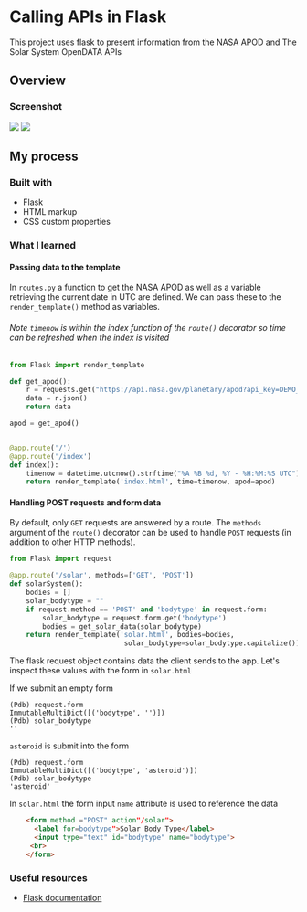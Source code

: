 # Calling APIs in Flask

This project uses flask to present information from the NASA APOD and The Solar System OpenDATA APIs
## Overview

### Screenshot

![](https://github.com/VadidEisrra/100daysofWeb/blob/main/images/6-flask-apis-1.png)
![](https://github.com/VadidEisrra/100daysofWeb/blob/main/images/6-flask-apis-2.png)

## My process

### Built with

- Flask
- HTML markup
- CSS custom properties

### What I learned

#### Passing data to the template

In `routes.py` a function to get the NASA APOD as well as a variable retrieving the current date in UTC are defined. We can pass these to the `render_template()` method as variables. 

###### Note `timenow` is *within* the index function of the `route()` decorator so time can be refreshed when the index is visited

```python
from Flask import render_template

def get_apod():
    r = requests.get("https://api.nasa.gov/planetary/apod?api_key=DEMO_KEY")
    data = r.json()
    return data

apod = get_apod()


@app.route('/')
@app.route('/index')
def index():
    timenow = datetime.utcnow().strftime("%A %B %d, %Y - %H:%M:%S UTC")
    return render_template('index.html', time=timenow, apod=apod)
```

#### Handling POST requests and form data

By default, only `GET` requests are answered by a route. The `methods` argument of the `route()` decorator can be used to handle `POST` requests (in addition to other HTTP methods).

```python
from Flask import request

@app.route('/solar', methods=['GET', 'POST'])
def solarSystem():
    bodies = []
    solar_bodytype = ""
    if request.method == 'POST' and 'bodytype' in request.form:
        solar_bodytype = request.form.get('bodytype')
        bodies = get_solar_data(solar_bodytype)
    return render_template('solar.html', bodies=bodies,
                            solar_bodytype=solar_bodytype.capitalize())
```
The flask request object contains data the client sends to the app. Let's inspect these values with the form in `solar.html`

If we submit an empty form
```
(Pdb) request.form
ImmutableMultiDict([('bodytype', '')])
(Pdb) solar_bodytype
''
```
`asteroid` is submit into the form
```
(Pdb) request.form
ImmutableMultiDict([('bodytype', 'asteroid')])
(Pdb) solar_bodytype
'asteroid'
```
In `solar.html` the form input `name` attribute is used to reference the data
```html
    <form method ="POST" action"/solar">
      <label for=bodytype">Solar Body Type</label>
      <input type="text" id="bodytype" name="bodytype">
     <br>
    </form>
```

### Useful resources

- [Flask documentation](https://flask.palletsprojects.com/en/2.1.x/)
